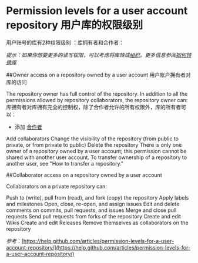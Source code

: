 Permission levels for a user account repository 用户库的权限级别
===========

用户账号的库有2种权限级别 ：库拥有者和合作者：

*提示：如果你想要更多的读写权限，可以考虑将库转成[组织]()。更多信息参阅[如何转换库]()*


##Owner access on a repository owned by a user account 用户帐户拥有者对库的访问

The repository owner has full control of the repository. In addition to all the permissions allowed by repository collaborators, the repository owner can:
库拥有者对库拥有完全的控制权，除了合作者允许的所有权限外，库的所有者可以：

* 添加 [合作者]()

Add collaborators
Change the visibility of the repository (from public to private, or from private to public)
Delete the repository
There is only one owner of a repository owned by a user account; this permission cannot be shared with another user account. To transfer ownership of a repository to another user, see "How to transfer a repository."

##Collaborator access on a repository owned by a user account 

Collaborators on a private repository can:

Push to (write), pull from (read), and fork (copy) the repository
Apply labels and milestones
Open, close, re-open, and assign issues
Edit and delete comments on commits, pull requests, and issues
Merge and close pull requests
Send pull requests from forks of the repository
Create and edit Wikis
Create and edit Releases
Remove themselves as collaborators on the repository


*参考*：[https://help.github.com/articles/permission-levels-for-a-user-account-repository/](https://help.github.com/articles/permission-levels-for-a-user-account-repository/)
